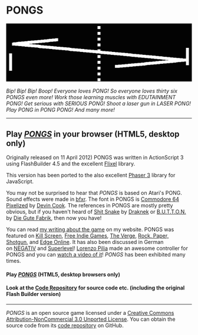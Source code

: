 # PONGS

![Splash](images/pongs-banner.png)

*Bip! Bip! Bip! Boop! Everyone loves PONG! So everyone loves thirty six PONGS even more! Work those learning muscles with EDUTAINMENT PONG! Get serious with SERIOUS PONG! Shoot a laser gun in LASER PONG! Play PONG in PONG PONG! And many more!*

---

## Play [*PONGS*](https://pippinbarr.github.io/pongs/) in your browser (HTML5, desktop only)

Originally released on 11 April 2012) PONGS was written in ActionScript 3 using FlashBuilder 4.5 and the excellent [Flixel](http://www.flixel.org/) library.

This version has been ported to the also excellent [Phaser 3](https://phaser.io/) library for JavaScript.

You may not be surprised to hear that *PONGS* is based on Atari's PONG. Sound effects were made in [bfxr](http://www.bfxr.net/). The font in PONGS is [Commodore 64 Pixelized](http://www.dafont.com/commodore-64-pixelized.font) by [Devin Cook](http://www.devincook.com/). The references in PONGS are mostly pretty obvious, but if you haven't heard of [Shit Snake](http://www.draknek.org/games/shitsnake/) by [Draknek](http://www.draknek.org/) or [B.U.T.T.O.N.](http://gutefabrik.com/button.html) by [Die Gute Fabrik](http://gutefabrik.com/), then now you have!

You can read [my writing about the game](http://www.pippinbarr.com/search.html?q=pongs) on my website. PONGS was featured on [Kill Screen](http://www.killscreendaily.com/headlines/we-tried-all-36-pippin-barrs-variations-pong-so-you-dont-have-you-should/), [Free Indie Games](http://www.freeindiegam.es/2012/04/pongs-pippin-barr/), [The Verge](http://www.theverge.com/2012/4/11/2941458/pippin-barr-36-pongs-variations), [Rock, Paper, Shotgun](http://www.rockpapershotgun.com/2012/04/11/with-an-s-pongs-is-the-greatest-games/), and [Edge Online](http://www.edge-online.com/features/friday-game-pongs). It has also been discussed in German on [NEGATIV](http://www.negativ-film.de/2012/04/pong-als-art-game-pippin-barrs-36.html) and [Superlevel](http://superlevel.de/spiele/pongs)! [Lorenzo Pilia](http://www.tiif.it/) made an awesome controller for PONGS and you can [watch a video of it](http://www.youtube.com/watch?v=zLJdRQhcn0E)! *PONGS* has been exhibited many times.

#### Play [*PONGS*](https://pippinbarr.github.io/pongs/) (HTML5, desktop browsers only)
#### Look at the [Code Repository](https://github.com/pippinbarr/pongs) for source code etc. (including the original Flash Builder version)

---

*PONGS* is an open source game licensed under a [Creative Commons Attribution-NonCommercial 3.0 Unported License](http://creativecommons.org/licenses/by-nc/3.0/). You can obtain the source code from its [code repository](https://github.com/pippinbarr/pongs/) on GitHub.
